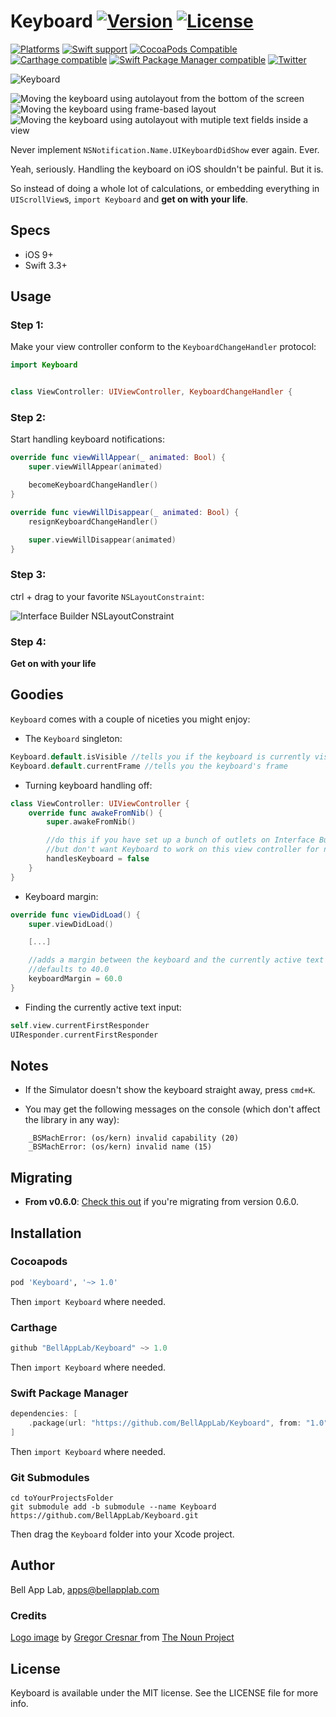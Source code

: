 # Keyboard [![Version](https://img.shields.io/badge/Version-1.0.1-black.svg?style=flat)](#installation) [![License](https://img.shields.io/cocoapods/l/Keyboard.svg?style=flat)](#license)

[![Platforms](https://img.shields.io/badge/Platforms-iOS-brightgreen.svg?style=flat)](#installation)
[![Swift support](https://img.shields.io/badge/Swift-3.3%20%7C%204.1%20%7C%204.2-red.svg?style=flat)](#swift-versions-support)
[![CocoaPods Compatible](https://img.shields.io/cocoapods/v/Keyboard.svg?style=flat&label=CocoaPods)](https://cocoapods.org/pods/Keyboard)
[![Carthage compatible](https://img.shields.io/badge/Carthage-compatible-4BC51D.svg?style=flat)](https://github.com/Carthage/Carthage)
[![Swift Package Manager compatible](https://img.shields.io/badge/SPM-compatible-orange.svg?style=flat)](https://github.com/apple/swift-package-manager)
[![Twitter](https://img.shields.io/badge/Twitter-@BellAppLab-blue.svg?style=flat)](http://twitter.com/BellAppLab)

![Keyboard](./Images/keyboard.png)

![Moving the keyboard using autolayout from the bottom of the screen](./Images/keyboard_pinned_bottom.gif)
![Moving the keyboard using frame-based layout](./Images/keyboard_frame.gif)
![Moving the keyboard using autolayout with mutiple text fields inside a view](./Images/keyboard_multiple.gif)

Never implement `NSNotification.Name.UIKeyboardDidShow` ever again. Ever.

Yeah, seriously. Handling the keyboard on iOS shouldn't be painful. But it is. 

So instead of doing a whole lot of calculations, or embedding everything in `UIScrollView`s, `import Keyboard` and **get on with your life**.

## Specs

* iOS 9+
* Swift 3.3+

## Usage

### Step 1:

Make your view controller conform to the `KeyboardChangeHandler` protocol: 

```swift
import Keyboard


class ViewController: UIViewController, KeyboardChangeHandler {
```

### Step 2:

Start handling keyboard notifications:

```swift
override func viewWillAppear(_ animated: Bool) {
    super.viewWillAppear(animated)

    becomeKeyboardChangeHandler()
}

override func viewWillDisappear(_ animated: Bool) {
    resignKeyboardChangeHandler()

    super.viewWillDisappear(animated)
}
```

### Step 3: 

ctrl + drag to your favorite `NSLayoutConstraint`:

![Interface Builder NSLayoutConstraint](./Images/interface_builder.png)

### Step 4:

**Get on with your life**

## Goodies

`Keyboard` comes with a couple of niceties you might enjoy:

- The `Keyboard` singleton:

```swift
Keyboard.default.isVisible //tells you if the keyboard is currently visible
Keyboard.default.currentFrame //tells you the keyboard's frame
```

- Turning keyboard handling off:

```swift
class ViewController: UIViewController {
    override func awakeFromNib() {
        super.awakeFromNib()

        //do this if you have set up a bunch of outlets on Interface Builder
        //but don't want Keyboard to work on this view controller for now
        handlesKeyboard = false
    }
}
```

- Keyboard margin:

```swift
override func viewDidLoad() {
    super.viewDidLoad()

    [...]

    //adds a margin between the keyboard and the currently active text input
    //defaults to 40.0
    keyboardMargin = 60.0
}
```

- Finding the currently active text input:

```swift
self.view.currentFirstResponder
UIResponder.currentFirstResponder
```

## Notes

- If the Simulator doesn't show the keyboard straight away, press `cmd+K`.

- You may get the following messages on the console (which don't affect the library in any way):

```
    _BSMachError: (os/kern) invalid capability (20)
    _BSMachError: (os/kern) invalid name (15)
```

## Migrating

- **From v0.6.0**: [Check this out](./MIGRATION.md) if you're migrating from version 0.6.0.

## Installation

### Cocoapods

```ruby
pod 'Keyboard', '~> 1.0'
```

Then `import Keyboard` where needed.

### Carthage

```swift
github "BellAppLab/Keyboard" ~> 1.0
```

Then `import Keyboard` where needed.

### Swift Package Manager

```swift
dependencies: [
    .package(url: "https://github.com/BellAppLab/Keyboard", from: "1.0")
]
```

Then `import Keyboard` where needed.

### Git Submodules

```shell
cd toYourProjectsFolder
git submodule add -b submodule --name Keyboard https://github.com/BellAppLab/Keyboard.git
```

Then drag the `Keyboard` folder into your Xcode project.

## Author

Bell App Lab, apps@bellapplab.com

### Credits

[Logo image](https://thenounproject.com/search/?q=keyboard&i=159048#) by [Gregor Cresnar ](https://thenounproject.com/grega.cresnar) from [The Noun Project](https://thenounproject.com/)

## License

Keyboard is available under the MIT license. See the LICENSE file for more info.
